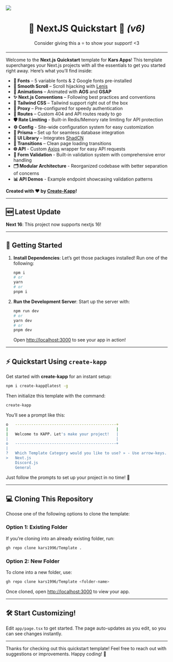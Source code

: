 <a href="https://kars.bio" align="center">
    <img src="https://files.catbox.moe/2xyn5h.png" align="center" />
</a>

<h1 align="center">🚀 NextJS Quickstart 👑 <i>(v6)</i></h1>

<p align="center">Consider giving this a ⭐ to show your support! <3</p>

---

Welcome to the **Next.js Quickstart** template for **Kars Apps**! This template supercharges your Next.js projects with all the essentials to get you started right away. Here’s what you’ll find inside:

- **🎨 Fonts** – 5 variable fonts & 2 Google fonts pre-installed
- **🔄 Smooth Scroll** – Scroll hijacking with [Lenis](https://lenis.darkroom.engineering/)
- **🎉 Animations** – Animated with **AOS** and **GSAP**
- **✨ Next.js Conventions** – Following best practices and conventions
- **🌈 Tailwind CSS** – Tailwind support right out of the box
- **🔐 Proxy** – Pre-configured for speedy authentication
- **📂 Routes** – Custom 404 and API routes ready to go
- **🛡️ Rate Limiting** - Built-in Redis/Memory rate limiting for API protection
- **⚙️ Config** - Site-wide configuration system for easy customization
- **🔗 Prisma** – Set up for seamless database integration
- **🧩 UI Library** – Integrates [ShadCN](https://ui.shadcn.com)
- **🚀 Transitions** – Clean page loading transitions
- **🌐 API** - Custom [Axios](https://axios-http.com/docs/intro) wrapper for easy API requests
- **🎯 Form Validation** - Built-in validation system with comprehensive error handling
- **🗂️ Modular Architecture** - Reorganized codebase with better separation of concerns
- **📊 API Demos** - Example endpoint showcasing validation patterns

**Created with ❤️ by [Create-Kapp](https://github.com/kars1996/create-kapp)!**

---

## 🆕 Latest Update

**Next 16**: This project now supports nextjs 16!

---

## 🚀 Getting Started

1. **Install Dependencies**: Let’s get those packages installed! Run one of the following:

   ```bash
   npm i
   # or
   yarn
   # or
   pnpm i
   ```

2. **Run the Development Server**: Start up the server with:

   ```bash
   npm run dev
   # or
   yarn dev
   # or
   pnpm dev
   ```

   Open [http://localhost:3000](http://localhost:3000) to see your app in action!

---

## ⚡ Quickstart Using `create-kapp`

Get started with **create-kapp** for an instant setup:

```bash
npm i create-kapp@latest -g
```

Then initialize this template with the command:

```bash
create-kapp
```

You’ll see a prompt like this:

```bash
o   --------------------------------------------+
|                                               |
|   Welcome to KAPP. Let's make your project!   |
|                                               |
o   --------------------------------------------+
|
?   Which Template Category would you like to use? » - Use arrow-keys. Return to submit.
>   Next.js
    Discord.js
    General
```

Just follow the prompts to set up your project in no time! 🚀

---

## 💻 Cloning This Repository

Choose one of the following options to clone the template:

### Option 1: Existing Folder

If you’re cloning into an already existing folder, run:

```bash
gh repo clone kars1996/Template .
```

### Option 2: New Folder

To clone into a new folder, use:

```bash
gh repo clone kars1996/Template <folder-name>
```

Once cloned, open [http://localhost:3000](http://localhost:3000) to view your app.

---

## 🛠️ Start Customizing!

Edit `app/page.tsx` to get started. The page auto-updates as you edit, so you can see changes instantly.

---

Thanks for checking out this quickstart template! Feel free to reach out with suggestions or improvements. Happy coding! 🎉